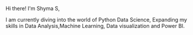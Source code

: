 Hi there! I'm Shyma S,

I am currently diving into the world of 
Python Data Science, Expanding my skills in 
Data Analysis,Machine Learning, Data visualization and Power BI.


<!---
18shymas99/18shymas99 is a ✨ special ✨ repository because its `README.md` (this file) appears on your GitHub profile.
You can click the Preview link to take a look at your changes.
--->
